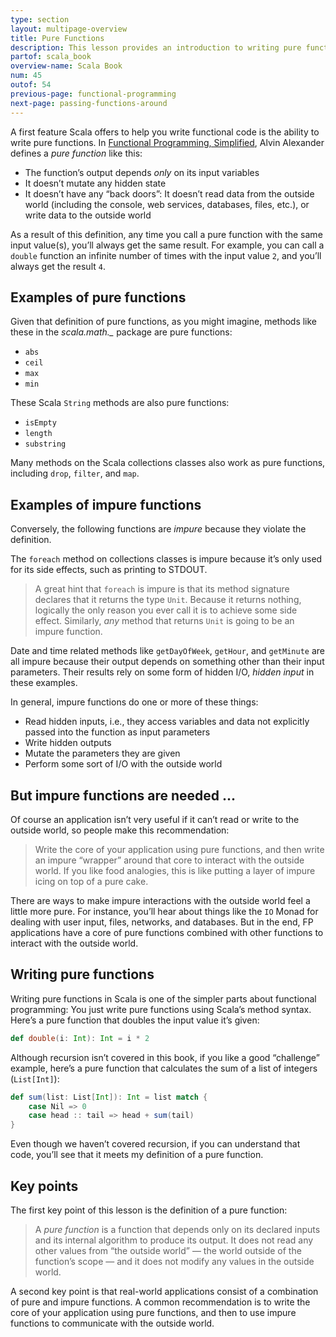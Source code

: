 ```yaml
---
type: section
layout: multipage-overview
title: Pure Functions
description: This lesson provides an introduction to writing pure functions in Scala.
partof: scala_book
overview-name: Scala Book
num: 45
outof: 54
previous-page: functional-programming
next-page: passing-functions-around
---
```




A first feature Scala offers to help you write functional code is the ability to write pure functions. In [Functional Programming, Simplified](https://alvinalexander.com/scala/functional-programming-simplified-book), Alvin Alexander defines a *pure function* like this:

- The function’s output depends *only* on its input variables
- It doesn’t mutate any hidden state
- It doesn’t have any “back doors”: It doesn’t read data from the outside world (including the console, web services, databases, files, etc.), or write data to the outside world

As a result of this definition, any time you call a pure function with the same input value(s), you’ll always get the same result. For example, you can call a `double` function an infinite number of times with the input value `2`, and you’ll always get the result `4`.



## Examples of pure functions

Given that definition of pure functions, as you might imagine, methods like these in the *scala.math._* package are pure functions:

- `abs`
- `ceil`
- `max`
- `min`

These Scala `String` methods are also pure functions:

- `isEmpty`
- `length`
- `substring`

Many methods on the Scala collections classes also work as pure functions, including `drop`, `filter`, and `map`.



## Examples of impure functions

Conversely, the following functions are *impure* because they violate the definition.

The `foreach` method on collections classes is impure because it’s only used for its side effects, such as printing to STDOUT.

>A great hint that `foreach` is impure is that its method signature declares that it returns the type `Unit`. Because it returns nothing, logically the only reason you ever call it is to achieve some side effect. Similarly, *any* method that returns `Unit` is going to be an impure function.

Date and time related methods like `getDayOfWeek`, `getHour`, and `getMinute` are all impure because their output depends on something other than their input parameters. Their results rely on some form of hidden I/O, *hidden input* in these examples.

In general, impure functions do one or more of these things:

- Read hidden inputs, i.e., they access variables and data not explicitly passed into the function as input parameters
- Write hidden outputs
- Mutate the parameters they are given
- Perform some sort of I/O with the outside world



## But impure functions are needed ...

Of course an application isn’t very useful if it can’t read or write to the outside world, so people make this recommendation:

>Write the core of your application using pure functions, and then write an impure “wrapper” around that core to interact with the outside world. If you like food analogies, this is like putting a layer of impure icing on top of a pure cake.

There are ways to make impure interactions with the outside world feel a little more pure. For instance, you’ll hear about things like the `IO` Monad for dealing with user input, files, networks, and databases. But in the end, FP applications have a core of pure functions combined with other functions to interact with the outside world.



## Writing pure functions

Writing pure functions in Scala is one of the simpler parts about functional programming: You just write pure functions using Scala’s method syntax. Here’s a pure function that doubles the input value it’s given:

```scala
def double(i: Int): Int = i * 2
```

Although recursion isn’t covered in this book, if you like a good “challenge” example, here’s a pure function that calculates the sum of a list of integers (`List[Int]`):

```scala
def sum(list: List[Int]): Int = list match {
    case Nil => 0
    case head :: tail => head + sum(tail)
}
```

Even though we haven’t covered recursion, if you can understand that code, you’ll see that it meets my definition of a pure function.



## Key points

The first key point of this lesson is the definition of a pure function:

>A *pure function* is a function that depends only on its declared inputs and its internal algorithm to produce its output. It does not read any other values from “the outside world” — the world outside of the function’s scope — and it does not modify any values in the outside world.

A second key point is that real-world applications consist of a combination of pure and impure functions. A common recommendation is to write the core of your application using pure functions, and then to use impure functions to communicate with the outside world.
















